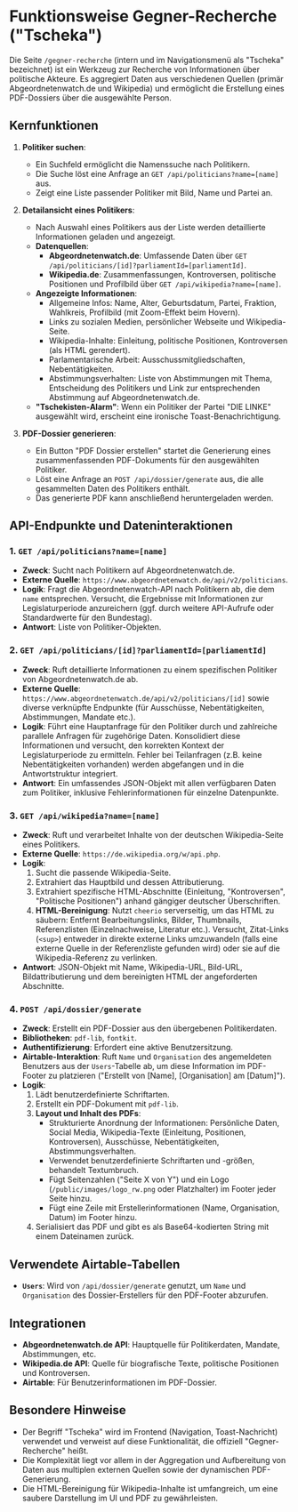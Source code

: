 # Funktionsweise Gegner-Recherche ("Tscheka")

Die Seite `/gegner-recherche` (intern und im Navigationsmenü als "Tscheka" bezeichnet) ist ein Werkzeug zur Recherche von Informationen über politische Akteure. Es aggregiert Daten aus verschiedenen Quellen (primär Abgeordnetenwatch.de und Wikipedia) und ermöglicht die Erstellung eines PDF-Dossiers über die ausgewählte Person.

## Kernfunktionen

1.  **Politiker suchen**:
    *   Ein Suchfeld ermöglicht die Namenssuche nach Politikern.
    *   Die Suche löst eine Anfrage an `GET /api/politicians?name=[name]` aus.
    *   Zeigt eine Liste passender Politiker mit Bild, Name und Partei an.

2.  **Detailansicht eines Politikers**:
    *   Nach Auswahl eines Politikers aus der Liste werden detaillierte Informationen geladen und angezeigt.
    *   **Datenquellen**:
        *   **Abgeordnetenwatch.de**: Umfassende Daten über `GET /api/politicians/[id]?parliamentId=[parliamentId]`.
        *   **Wikipedia.de**: Zusammenfassungen, Kontroversen, politische Positionen und Profilbild über `GET /api/wikipedia?name=[name]`.
    *   **Angezeigte Informationen**:
        *   Allgemeine Infos: Name, Alter, Geburtsdatum, Partei, Fraktion, Wahlkreis, Profilbild (mit Zoom-Effekt beim Hovern).
        *   Links zu sozialen Medien, persönlicher Webseite und Wikipedia-Seite.
        *   Wikipedia-Inhalte: Einleitung, politische Positionen, Kontroversen (als HTML gerendert).
        *   Parlamentarische Arbeit: Ausschussmitgliedschaften, Nebentätigkeiten.
        *   Abstimmungsverhalten: Liste von Abstimmungen mit Thema, Entscheidung des Politikers und Link zur entsprechenden Abstimmung auf Abgeordnetenwatch.de.
    *   **"Tschekisten-Alarm"**: Wenn ein Politiker der Partei "DIE LINKE" ausgewählt wird, erscheint eine ironische Toast-Benachrichtigung.

3.  **PDF-Dossier generieren**:
    *   Ein Button "PDF Dossier erstellen" startet die Generierung eines zusammenfassenden PDF-Dokuments für den ausgewählten Politiker.
    *   Löst eine Anfrage an `POST /api/dossier/generate` aus, die alle gesammelten Daten des Politikers enthält.
    *   Das generierte PDF kann anschließend heruntergeladen werden.

## API-Endpunkte und Dateninteraktionen

### 1. `GET /api/politicians?name=[name]`
-   **Zweck**: Sucht nach Politikern auf Abgeordnetenwatch.de.
-   **Externe Quelle**: `https://www.abgeordnetenwatch.de/api/v2/politicians`.
-   **Logik**: Fragt die Abgeordnetenwatch-API nach Politikern ab, die dem `name` entsprechen. Versucht, die Ergebnisse mit Informationen zur Legislaturperiode anzureichern (ggf. durch weitere API-Aufrufe oder Standardwerte für den Bundestag).
-   **Antwort**: Liste von Politiker-Objekten.

### 2. `GET /api/politicians/[id]?parliamentId=[parliamentId]`
-   **Zweck**: Ruft detaillierte Informationen zu einem spezifischen Politiker von Abgeordnetenwatch.de ab.
-   **Externe Quelle**: `https://www.abgeordnetenwatch.de/api/v2/politicians/[id]` sowie diverse verknüpfte Endpunkte (für Ausschüsse, Nebentätigkeiten, Abstimmungen, Mandate etc.).
-   **Logik**: Führt eine Hauptanfrage für den Politiker durch und zahlreiche parallele Anfragen für zugehörige Daten. Konsolidiert diese Informationen und versucht, den korrekten Kontext der Legislaturperiode zu ermitteln. Fehler bei Teilanfragen (z.B. keine Nebentätigkeiten vorhanden) werden abgefangen und in die Antwortstruktur integriert.
-   **Antwort**: Ein umfassendes JSON-Objekt mit allen verfügbaren Daten zum Politiker, inklusive Fehlerinformationen für einzelne Datenpunkte.

### 3. `GET /api/wikipedia?name=[name]`
-   **Zweck**: Ruft und verarbeitet Inhalte von der deutschen Wikipedia-Seite eines Politikers.
-   **Externe Quelle**: `https://de.wikipedia.org/w/api.php`.
-   **Logik**:
    1.  Sucht die passende Wikipedia-Seite.
    2.  Extrahiert das Hauptbild und dessen Attributierung.
    3.  Extrahiert spezifische HTML-Abschnitte (Einleitung, "Kontroversen", "Politische Positionen") anhand gängiger deutscher Überschriften.
    4.  **HTML-Bereinigung**: Nutzt `cheerio` serverseitig, um das HTML zu säubern: Entfernt Bearbeitungslinks, Bilder, Thumbnails, Referenzlisten (Einzelnachweise, Literatur etc.). Versucht, Zitat-Links (`<sup>`) entweder in direkte externe Links umzuwandeln (falls eine externe Quelle in der Referenzliste gefunden wird) oder sie auf die Wikipedia-Referenz zu verlinken.
-   **Antwort**: JSON-Objekt mit Name, Wikipedia-URL, Bild-URL, Bildattributierung und dem bereinigten HTML der angeforderten Abschnitte.

### 4. `POST /api/dossier/generate`
-   **Zweck**: Erstellt ein PDF-Dossier aus den übergebenen Politikerdaten.
-   **Bibliotheken**: `pdf-lib`, `fontkit`.
-   **Authentifizierung**: Erfordert eine aktive Benutzersitzung.
-   **Airtable-Interaktion**: Ruft `Name` und `Organisation` des angemeldeten Benutzers aus der `Users`-Tabelle ab, um diese Information im PDF-Footer zu platzieren ("Erstellt von [Name], [Organisation] am [Datum]").
-   **Logik**:
    1.  Lädt benutzerdefinierte Schriftarten.
    2.  Erstellt ein PDF-Dokument mit `pdf-lib`.
    3.  **Layout und Inhalt des PDFs**:
        *   Strukturierte Anordnung der Informationen: Persönliche Daten, Social Media, Wikipedia-Texte (Einleitung, Positionen, Kontroversen), Ausschüsse, Nebentätigkeiten, Abstimmungsverhalten.
        *   Verwendet benutzerdefinierte Schriftarten und -größen, behandelt Textumbruch.
        *   Fügt Seitenzahlen ("Seite X von Y") und ein Logo (`/public/images/logo_rw.png` oder Platzhalter) im Footer jeder Seite hinzu.
        *   Fügt eine Zeile mit Erstellerinformationen (Name, Organisation, Datum) im Footer hinzu.
    4.  Serialisiert das PDF und gibt es als Base64-kodierten String mit einem Dateinamen zurück.

## Verwendete Airtable-Tabellen

-   **`Users`**: Wird von `/api/dossier/generate` genutzt, um `Name` und `Organisation` des Dossier-Erstellers für den PDF-Footer abzurufen.

## Integrationen

-   **Abgeordnetenwatch.de API**: Hauptquelle für Politikerdaten, Mandate, Abstimmungen, etc.
-   **Wikipedia.de API**: Quelle für biografische Texte, politische Positionen und Kontroversen.
-   **Airtable**: Für Benutzerinformationen im PDF-Dossier.

## Besondere Hinweise

-   Der Begriff "Tscheka" wird im Frontend (Navigation, Toast-Nachricht) verwendet und verweist auf diese Funktionalität, die offiziell "Gegner-Recherche" heißt.
-   Die Komplexität liegt vor allem in der Aggregation und Aufbereitung von Daten aus multiplen externen Quellen sowie der dynamischen PDF-Generierung.
-   Die HTML-Bereinigung für Wikipedia-Inhalte ist umfangreich, um eine saubere Darstellung im UI und PDF zu gewährleisten. 